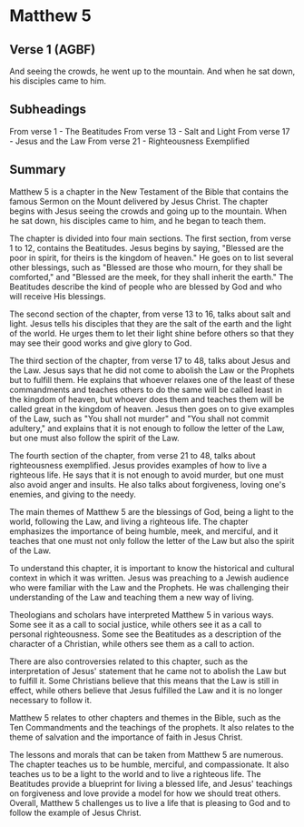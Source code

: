# Matthew 5

## Verse 1 (AGBF)

And seeing the crowds, he went up to the mountain. And when he sat down, his disciples came to him.

## Subheadings

From verse 1 - The Beatitudes
From verse 13 - Salt and Light
From verse 17 - Jesus and the Law
From verse 21 - Righteousness Exemplified

## Summary

Matthew 5 is a chapter in the New Testament of the Bible that contains the famous Sermon on the Mount delivered by Jesus Christ. The chapter begins with Jesus seeing the crowds and going up to the mountain. When he sat down, his disciples came to him, and he began to teach them.

The chapter is divided into four main sections. The first section, from verse 1 to 12, contains the Beatitudes. Jesus begins by saying, "Blessed are the poor in spirit, for theirs is the kingdom of heaven." He goes on to list several other blessings, such as "Blessed are those who mourn, for they shall be comforted," and "Blessed are the meek, for they shall inherit the earth." The Beatitudes describe the kind of people who are blessed by God and who will receive His blessings.

The second section of the chapter, from verse 13 to 16, talks about salt and light. Jesus tells his disciples that they are the salt of the earth and the light of the world. He urges them to let their light shine before others so that they may see their good works and give glory to God.

The third section of the chapter, from verse 17 to 48, talks about Jesus and the Law. Jesus says that he did not come to abolish the Law or the Prophets but to fulfill them. He explains that whoever relaxes one of the least of these commandments and teaches others to do the same will be called least in the kingdom of heaven, but whoever does them and teaches them will be called great in the kingdom of heaven. Jesus then goes on to give examples of the Law, such as "You shall not murder" and "You shall not commit adultery," and explains that it is not enough to follow the letter of the Law, but one must also follow the spirit of the Law.

The fourth section of the chapter, from verse 21 to 48, talks about righteousness exemplified. Jesus provides examples of how to live a righteous life. He says that it is not enough to avoid murder, but one must also avoid anger and insults. He also talks about forgiveness, loving one's enemies, and giving to the needy.

The main themes of Matthew 5 are the blessings of God, being a light to the world, following the Law, and living a righteous life. The chapter emphasizes the importance of being humble, meek, and merciful, and it teaches that one must not only follow the letter of the Law but also the spirit of the Law.

To understand this chapter, it is important to know the historical and cultural context in which it was written. Jesus was preaching to a Jewish audience who were familiar with the Law and the Prophets. He was challenging their understanding of the Law and teaching them a new way of living.

Theologians and scholars have interpreted Matthew 5 in various ways. Some see it as a call to social justice, while others see it as a call to personal righteousness. Some see the Beatitudes as a description of the character of a Christian, while others see them as a call to action.

There are also controversies related to this chapter, such as the interpretation of Jesus' statement that he came not to abolish the Law but to fulfill it. Some Christians believe that this means that the Law is still in effect, while others believe that Jesus fulfilled the Law and it is no longer necessary to follow it.

Matthew 5 relates to other chapters and themes in the Bible, such as the Ten Commandments and the teachings of the prophets. It also relates to the theme of salvation and the importance of faith in Jesus Christ.

The lessons and morals that can be taken from Matthew 5 are numerous. The chapter teaches us to be humble, merciful, and compassionate. It also teaches us to be a light to the world and to live a righteous life. The Beatitudes provide a blueprint for living a blessed life, and Jesus' teachings on forgiveness and love provide a model for how we should treat others. Overall, Matthew 5 challenges us to live a life that is pleasing to God and to follow the example of Jesus Christ.